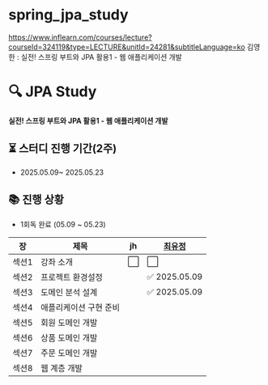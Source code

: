 # spring_jpa_study

https://www.inflearn.com/courses/lecture?courseId=324119&type=LECTURE&unitId=24281&subtitleLanguage=ko
김영한 : 실전! 스프링 부트와 JPA 활용1 - 웹 애플리케이션 개발


# 🔍 JPA Study
**실전! 스프링 부트와 JPA 활용1 - 웹 애플리케이션 개발** 

## ⏳ 스터디 진행 기간(2주)
- 2025.05.09~ 2025.05.23

## 📚 진행 상황
- 1회독 완료 (05.09 ~ 05.23)

| 장 | 제목 | jh                |[최유정](https://github.com/jaehoon1128/spring_jpa_study/tree/yj) |
|------|-------|--------------------|---------|
| 섹션1 | 강좌 소개 | :white_large_square: |:white_large_square:
| 섹션2 | 프로젝트 환경설정 |  | ✅ 2025.05.09|
| 섹션3 | 도메인 분석 설계 |  | ✅ 2025.05.09|
| 섹션4 | 애플리케이션 구현 준비 |  | |
| 섹션5 | 회원 도메인 개발 |  | |
| 섹션6 | 상품 도메인 개발 |  | |
| 섹션7 | 주문 도메인 개발 |  | |
| 섹션8 | 웹 계층 개발 |  | |
